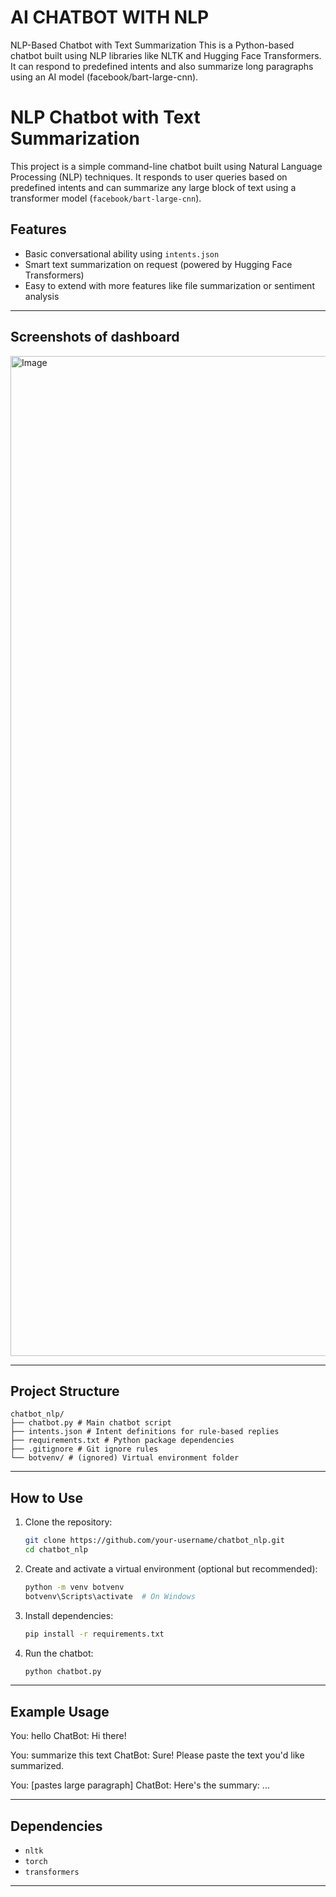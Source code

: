 # AI CHATBOT WITH NLP

NLP-Based Chatbot with Text Summarization
This is a Python-based chatbot built using NLP libraries like NLTK and Hugging Face Transformers. It can respond to predefined intents and also summarize long paragraphs using an AI model (facebook/bart-large-cnn).

#  NLP Chatbot with Text Summarization

This project is a simple command-line chatbot built using Natural Language Processing (NLP) techniques. It responds to user queries based on predefined intents and can summarize any large block of text using a transformer model (`facebook/bart-large-cnn`).

##  Features

- Basic conversational ability using `intents.json`
- Smart text summarization on request (powered by Hugging Face Transformers)
- Easy to extend with more features like file summarization or sentiment analysis

---

## Screenshots of dashboard

<img width="2560" height="1600" alt="Image" src="https://github.com/user-attachments/assets/9e2885ef-9c55-489f-af62-f3b3b65c5e4f" />

---

##  Project Structure

```
chatbot_nlp/
├── chatbot.py # Main chatbot script
├── intents.json # Intent definitions for rule-based replies
├── requirements.txt # Python package dependencies
├── .gitignore # Git ignore rules
└── botvenv/ # (ignored) Virtual environment folder
```

---

##  How to Use

1. Clone the repository:
   ```bash
   git clone https://github.com/your-username/chatbot_nlp.git
   cd chatbot_nlp
   ```
2. Create and activate a virtual environment (optional but recommended):
   ```bash
   python -m venv botvenv
   botvenv\Scripts\activate  # On Windows
   ```
4. Install dependencies:
   ```bash
   pip install -r requirements.txt
   ```
6. Run the chatbot:
   ```bash
   python chatbot.py
   ```
---

## Example Usage 
You: hello
ChatBot: Hi there!

You: summarize this text
ChatBot: Sure! Please paste the text you'd like summarized.

You: [pastes large paragraph]
ChatBot: Here's the summary: ...

---

##  Dependencies

- `nltk`
- `torch`
- `transformers`

---
